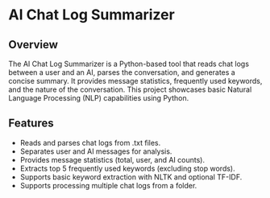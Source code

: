 # AI Chat Log Summarizer

&#x20;

## Overview

The AI Chat Log Summarizer is a Python-based tool that reads chat logs between a user and an AI, parses the conversation, and generates a concise summary. It provides message statistics, frequently used keywords, and the nature of the conversation. This project showcases basic Natural Language Processing (NLP) capabilities using Python.

## Features

* Reads and parses chat logs from .txt files.
* Separates user and AI messages for analysis.
* Provides message statistics (total, user, and AI counts).
* Extracts top 5 frequently used keywords (excluding stop words).
* Supports basic keyword extraction with NLTK and optional TF-IDF.
* Supports processing multiple chat logs from a folder.